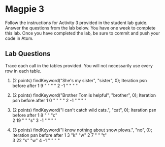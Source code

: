 # Magpie 3

Follow the instructions for Activity 3 provided in the student lab guide. Answer the questions from the lab below. You have one week to complete this lab. Once you have completed the lab, be sure to commit and push your code in Atom.

## Lab Questions
Trace each call in the tables provided. You will not necessarily use every row in each table.

1. (2 points) findKeyword("She's my sister", "sister", 0);
Iteration    psn    before    after
 1            9      " "       " "
 2            -1     " "       " "

2. (2 points) findKeyword("Brother Tom is helpful", "brother", 0);
Iteration    psn    before    after
1             0     " "       " "
2             -1    " "       " "   

3. (2 points) findKeyword("I can't catch wild cats.", "cat", 0);
Iteration    psn    before    after
1             8     " "       "c"  
2             19    " "       "s"
3             -1    " "       " "

4. (3 points) findKeyword("I know nothing about snow plows.", "no", 0);
Iteration    psn    before    after
1             3      "k"       "w"
2             7      " "       "t"  
3             22     "s"       "w"
4             -1     " "       " "
